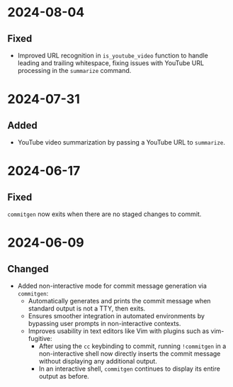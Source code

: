 
# 2024-08-04

## Fixed

* Improved URL recognition in `is_youtube_video` function to handle leading and trailing whitespace, fixing issues with YouTube URL processing in the `summarize` command.

# 2024-07-31

## Added

* YouTube video summarization by passing a YouTube URL to `summarize`.

# 2024-06-17

## Fixed

`commitgen` now exits when there are no staged changes to commit.

# 2024-06-09

## Changed

* Added non-interactive mode for commit message generation via `commitgen`:
    * Automatically generates and prints the commit message when standard output is not a TTY, then exits.
    * Ensures smoother integration in automated environments by bypassing user prompts in non-interactive contexts.
    * Improves usability in text editors like Vim with plugins such as vim-fugitive:
        * After using the `cc` keybinding to commit, running `!commitgen` in a non-interactive shell now directly inserts the commit message without displaying any additional output.
        * In an interactive shell, `commitgen` continues to display its entire output as before.
